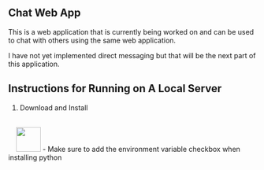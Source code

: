 ## Chat Web App

This is a web application that is currently being worked on and can be used to chat with others using the same web application.

I have not yet implemented direct messaging but that will be the next part of this application. 


## Instructions for Running on A Local Server

1. Download and Install
<br>
&nbsp;&nbsp;&nbsp;&nbsp;<a href="https://www.python.org/downloads/"><img src = "https://www.python.org/static/img/python-logo.png" height="50rem"></a>
- Make sure to add the environment variable checkbox when installing python
